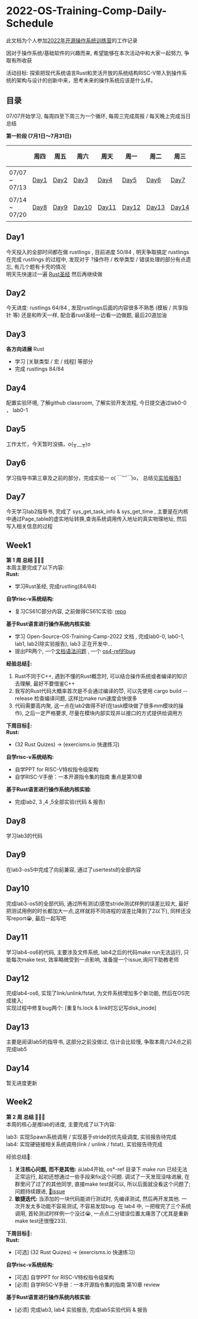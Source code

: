 # 2022-OS-Training-Comp-Daily-Schedule
此文档为个人参加[2022年开源操作系统训练营](https://github.com/LearningOS/rust-based-os-comp2022/blob/main/scheduling.md)的工作记录  

因对于操作系统/基础软件的兴趣而来, 希望能够在本次活动中和大家一起努力, 争取有所收获

活动目标: 探索把现代系统语言Rust和灵活开放的系统结构RISC-V带入到操作系统的架构与设计的创新中来，思考未来的操作系统应该是什么样。

## 目录
07/07开始学习, 每周四至下周三为一个循环, 每周三完成周报 / 每天晚上完成当日总结

**第一阶段 (7月1日～7月31日)**  

|  | 周四 | 周五 | 周六 | 周天 | 周一 | 周二 | 周三 | 周报 |
| ------------- | ------------- | ------------- | ------------- | ------------- | ------------- | ------------- | ------------- | ------------- |
| 07/07 ~ 07/13 | [Day1](#Day1) | [Day2](#Day2)  |  [Day3](#Day3)  | [Day4](#Day4) | [Day5](#Day5) | [Day6](#Day6) | [Day7](#Day7) | [第 1 周](#Week1) | 
| 07/14 ~ 07/20 | [Day8](#Day8) | [Day9](#Day9) | [Day10](#Day10) | [Day11](#Day11) | [Day12](#Day12) | [Day13](#Day13) | [Day14](#Day14) | [第 2 周](#Week2) |
 

## Day1
今天投入的全部时间都在做 rustlings , 目前进度 50/84 , 明天争取搞定 rustlings  
在完成 rustlings 的过程中, 发现对于 ?操作符 / 枚举类型 / 错误处理的部分有点遗忘, 有几个题有卡壳的情况  
明天先快速过一遍 [Rust圣经](https://course.rs/basic/compound-type/enum.html) 然后再继续做
  
## Day2
今天进度: rustlings 64/84 , 发现rustlings后面的内容很多不熟悉 (模板 / 共享指针 等) 
还是和昨天一样, 配合着rust圣经一边看一边做题, 最后20道加油
  
## Day3
**各方向进展**
Rust
- 学习 [关联类型 / 宏 / 线程] 等部分
- 完成 rustlings 84/84

## Day4
配置实验环境, 了解github classroom, 了解实验开发流程, 今日提交通过lab0-0 ， lab0-1

## Day5
工作太忙，今天暂时没搞，o(╥﹏╥)o

## Day6
学习指导书第三章及之前的部分，完成实验一 o(*￣︶￣*)o， 总结见[实验报告1](https://github.com/LearningOS/lab1-os3-zhaiqiming/blob/main/reports/lab1.md)

## Day7
今天学习lab2指导书, 完成了 sys_get_task_info & sys_get_time , 主要是在内核中通过Page_table的虚实地址转换,查询系统调用传入地址的真实物理地址, 然后写入相关信息的过程

## Week1
**第 1 周 总结 👨🏼‍🍳**  
本周主要完成了以下内容:  
**Rust:**
- 学习Rust圣经, 完成rustling(84/84) 


**自学risc-v系统结构:**  
- 复习CS61C部分内容, 之前做得CS61C实验: [repo](https://github.com/zhaiqiming/CS61C) 


**基于Rust语言进行操作系统内核实验**:  
- 学习 Open-Source-OS-Training-Camp-2022 文档 , 完成lab0-0, lab0-1, lab1, lab2(除实验报告), lab3 正在开发中...  
- 提出PR两个, 一个[文档语法问题](https://github.com/LearningOS/rCore-Tutorial-Guide-2022S/pull/14) , 一个 [os4-ref的bug](https://github.com/LearningOS/rust-based-os-comp2022/pull/77)  


**经验总结🐝:**
1. Rust不同于C++, 遇到不懂的Rust概念时, 可以结合操作系统或者编译的知识去理解, 最好不要借鉴C++ 
2. 我写的Rust代码大概率首次是不会通过编译的😈, 可以先使用 cargo build --release 检查编译问题, 这样比make run速度会快很多
3. 代码需要高内聚, 这一点在lab2做得不好(在task模块做了很多mm模块的操作), 之后一定严格要求, 尽量在模块内部实现并以接口的方式提供给调用方
  
**下周目标🐯:**  
**Rust:**
- (32 Rust Quizes) -> (exercisms.io 快速练习)  
  
**自学risc-v系统结构:**
- 自学PPT for RISC-V特权指令级架构  
- 自学RISC-V手册：一本开源指令集的指南 重点是第10章  

**基于Rust语言进行操作系统内核实验**:  
- 完成lab2, 3 ,4 ,5全部实验(代码 & 报告) 

## Day8
学习lab3的代码

## Day9
在lab3-os5中完成了向前兼容, 通过了usertests的全部内容

## Day10
完成lab3-os5的全部代码, 通过所有测试(感觉stride测试样例的误差比较大, 最好把测试用例的时长都加大一点,这样就将不同进程的误差比降到了2以下), 同样还没写report😭, 最后一起写吧

## Day11
学习lab4-os6的代码, 主要涉及文件系统, lab4之后的代码make run无法运行, 只能每次make test, 效率略微受到一点影响, 准备提一个issue,询问下助教老师

## Day12
完成lab4-os6, 实现了link/unlink/fstat, 为文件系统增加多个新功能, 然后在OS完成接入;  
实现过程中修复bug两个: [重复fs.lock & link时忘记写disk_inode]

## Day13
主要是阅读lab5的指导书, 这部分之前没做过, 估计会比较慢, 争取本周六24点之前完成lab5

## Day14
暂无进度更新

## Week2
**第 2 周 总结 👨🏼‍🍳**  
本周的核心是推lab的进度, 主要完成了以下内容:  

lab3: 实现Spawn系统调用 / 实现基于stride的优先级调度, 实验报告待完成  
lab4: 实现硬链接相关系统调用(link / unlink / fstat), 实验报告待完成

经验总结🐝:  
1. **关注核心问题, 而不是其他:** 从lab4开始, os*-ref 目录下 make run 已经无法正常运行, 起初还想通过一些手段来fix这个问题. 调试了一天发现没啥进展, 在群里问了过了的其他同学, 直接make test就可以, 所以后面就没看这个问题了; 问题持续跟进, [🔗issue](https://github.com/LearningOS/rust-based-os-comp2022/issues/84) 
2. **敏捷迭代:** 当添加的一块代码能进行测试时, 先编译测试, 然后再开发其他. 一次开发太多功能不容易测试, 不容易发现bug. 在 lab4 中, 一把梭完了三个系统调用, 首轮测试时样例一个没过😭, 一点点二分错误位置太痛苦了(尤其是重新make test还很慢233).
   
**下周目标🐯:**  
**Rust:**
- [可选] (32 Rust Quizes) -> (exercisms.io 快速练习)  
  
**自学risc-v系统结构:**
- [可选] 自学PPT for RISC-V特权指令级架构  
- [必须] 自学RISC-V手册：一本开源指令集的指南 第10章 review  

**基于Rust语言进行操作系统内核实验**:  
- [必须] 完成lab3, lab4 实验报告, 完成lab5实验代码 & 报告